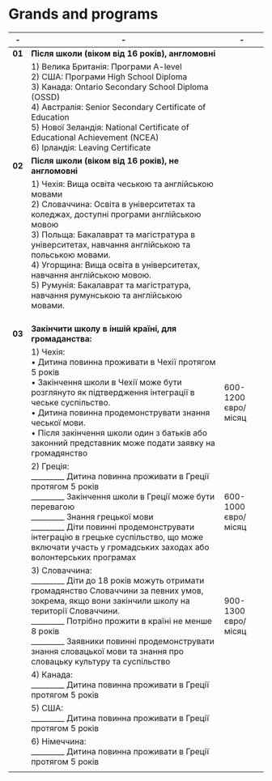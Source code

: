 #  Grands and programs


|- |  -             | -             |
|--| -------------  |-------------  |
|**01**|    **Після школи (віком від 16 років), англомовні**       |                |
|      |     1) Велика Британія: Програми A-level <br>                                                                                                             2) США:  Програми High School Diploma <br>                                                                                                            3) Канада: Ontario Secondary School Diploma (OSSD) <br>                                                                                               4) Австралія: Senior Secondary Certificate of Education <br>                                                                                          5) Нової Зеландія: National Certificate of Educational Achievement (NCEA) <br>                                                                        6) Ірландія: Leaving Certificate                                                                                                                                                           |                |
|**02**|   **Після школи (віком від 16 років), не англомовні**    |                |
|      |   1) Чехія: Вища освіта чеською та англійською мовами <br>                                                                                              2) Словаччина: Освіта в університетах та коледжах, доступні програми англійською мовою     <br>                                                       3) Польща: Бакалаврат та магістратура в університетах, навчання англійською та польською мовами. <br>                                                 4) Угорщина: Вища освіта в університетах, навчання англійською мовою.  <br>                                                                           5) Румунія: Бакалаврат та магістратура, навчання румунською та англійською мовами.  <br><br>                                                                |                |  
|**03**|  **Закінчити школу в іншій країні, для громаданства:**               |                |  
|      |   1) Чехія:<br>  • Дитина повинна проживати в Чехії протягом 5 років   <br>                                                                                            • Закінчення школи в Чехії може бути розглянуто як підтвердження інтеграції в чеське суспільство.<br>                                                 •  Дитина повинна продемонструвати знання чеської мови.  <br>                                                                                         • Після закінчення школи один з батьків або законний представник може подати заявку на громадянство                       |   600-1200 євро/мicяц             |  
|      |  2) Греція:<br>  _________ Дитина повинна проживати в Греції протягом 5 років    <br>                                                                                  _________ Закінчення школи в Греції може бути перевагою  <br>                                                                                         _________ Знання грецької мови   <br>                                                                                                                 _________ Діти повинні продемонструвати інтеграцію в грецьке суспільство, що може включати участь у громадських заходах або волонтерських програмах                                                                                                                                      |  600-1000 євро/мicяц          |  
|      |   3) Словаччина:<br>  _________ Діти до 18 років можуть отримати громадянство Словаччини за певних умов, зокрема, якщо вони закінчили школу на території Словаччини.     <br>                                                                                                                                                    _________ Потрібно прожити в країні не менше 8 років    <br>                                                                                          _________ Заявники повинні продемонструвати знання словацької мови та знання про словацьку культуру та суспільство             |  900-1300 євро/мicяц              |  
|      |   4) Канада:<br>  _________ Дитина повинна проживати в Греції протягом 5 років    <br>              |                |  
|      |   5) США:<br>  _________ Дитина повинна проживати в Греції протягом 5 років    <br>             |                |  
|      |   6) Німеччина:<br>  _________ Дитина повинна проживати в Греції протягом 5 років    <br>               |                |  
|      |                |                |  
